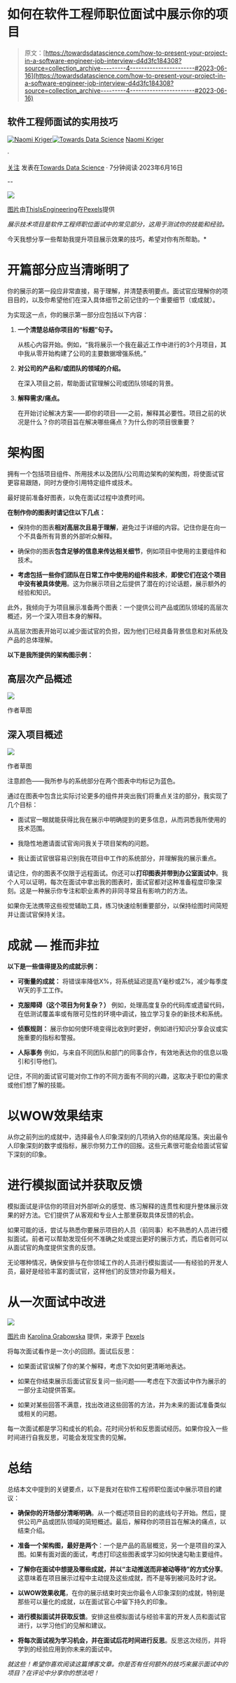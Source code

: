 # 如何在软件工程师职位面试中展示你的项目

> 原文：[https://towardsdatascience.com/how-to-present-your-project-in-a-software-engineer-job-interview-d4d3fc184308?source=collection_archive---------4-----------------------#2023-06-16](https://towardsdatascience.com/how-to-present-your-project-in-a-software-engineer-job-interview-d4d3fc184308?source=collection_archive---------4-----------------------#2023-06-16)

## 软件工程师面试的实用技巧

[](https://naomikriger.medium.com/?source=post_page-----d4d3fc184308--------------------------------)[![Naomi Kriger](../Images/14839f859e1375965c046912f00df5b9.png)](https://naomikriger.medium.com/?source=post_page-----d4d3fc184308--------------------------------)[](https://towardsdatascience.com/?source=post_page-----d4d3fc184308--------------------------------)[![Towards Data Science](../Images/a6ff2676ffcc0c7aad8aaf1d79379785.png)](https://towardsdatascience.com/?source=post_page-----d4d3fc184308--------------------------------) [Naomi Kriger](https://naomikriger.medium.com/?source=post_page-----d4d3fc184308--------------------------------)

·

[关注](https://medium.com/m/signin?actionUrl=https%3A%2F%2Fmedium.com%2F_%2Fsubscribe%2Fuser%2Fce7969d594d&operation=register&redirect=https%3A%2F%2Ftowardsdatascience.com%2Fhow-to-present-your-project-in-a-software-engineer-job-interview-d4d3fc184308&user=Naomi+Kriger&userId=ce7969d594d&source=post_page-ce7969d594d----d4d3fc184308---------------------post_header-----------) 发表在[Towards Data Science](https://towardsdatascience.com/?source=post_page-----d4d3fc184308--------------------------------) · 7分钟阅读·2023年6月16日[](https://medium.com/m/signin?actionUrl=https%3A%2F%2Fmedium.com%2F_%2Fvote%2Ftowards-data-science%2Fd4d3fc184308&operation=register&redirect=https%3A%2F%2Ftowardsdatascience.com%2Fhow-to-present-your-project-in-a-software-engineer-job-interview-d4d3fc184308&user=Naomi+Kriger&userId=ce7969d594d&source=-----d4d3fc184308---------------------clap_footer-----------)

--

[](https://medium.com/m/signin?actionUrl=https%3A%2F%2Fmedium.com%2F_%2Fbookmark%2Fp%2Fd4d3fc184308&operation=register&redirect=https%3A%2F%2Ftowardsdatascience.com%2Fhow-to-present-your-project-in-a-software-engineer-job-interview-d4d3fc184308&source=-----d4d3fc184308---------------------bookmark_footer-----------)![](../Images/c217be93882431efc433bc9bf06df859.png)

[图片](https://www.pexels.com/photo/woman-in-black-sleeveless-top-writing-on-whiteboard-3861970/)由[ThisIsEngineering](https://www.pexels.com/@thisisengineering/)在[Pexels](http://pexels.com)提供

*展示技术项目是软件工程师职位面试中的常见部分，这用于测试你的技能和经验。*

今天我想分享一些帮助我提升项目展示效果的技巧，希望对你有所帮助。*

# 开篇部分应当清晰明了

你的展示的第一段应非常直接，易于理解，并清楚表明要点。面试官应理解你的项目目的，以及你希望他们在深入具体细节之前记住的一个重要细节（或成就）。

为实现这一点，你的展示第一部分应包括以下内容：

1.  **一个清楚总结你项目的“标题”句子。**

    从核心内容开始。例如，“我将展示一个我在最近工作中进行的3个月项目，其中我从零开始构建了公司的主要数据增强系统。”

1.  **对公司的产品和/或团队的领域的介绍。**

    在深入项目之前，帮助面试官理解公司或团队领域的背景。

1.  **解释需求/痛点。**

    在开始讨论解决方案——即你的项目——之前，解释其必要性。项目之前的状况是什么？你的项目旨在解决哪些痛点？为什么你的项目很重要？

# 架构图

拥有一个包括项目组件、所用技术以及团队/公司周边架构的架构图，将使面试官更容易跟随，同时方便你引用特定组件或技术。

最好提前准备好图表，以免在面试过程中浪费时间。

**在制作你的图表时请记住以下几点：**

+   保持你的图表**相对高层次且易于理解**，避免过于详细的内容。记住你是在向一个不具备所有背景的外部听众解释。

+   确保你的图表**包含足够的信息来传达相关细节**，例如项目中使用的主要组件和技术。

+   **考虑包括一些你们团队在日常工作中使用的组件和技术**，**即使它们在这个项目中没有被具体使用**。这为你展示项目之后提供了潜在的讨论话题，展示额外的经验和知识。

此外，我倾向于为项目展示准备两个图表：一个提供公司产品或团队领域的高层次概述，另一个深入项目本身的解释。

从高层次图表开始可以减少面试官的负担，因为他们已经具备背景信息和对系统及产品的总体理解。

**以下是我所提供的架构图示例：**

## 高层次产品概述

![](../Images/9633742019c23b71f86437826c2c38a9.png)

作者草图

## 深入项目概述

![](../Images/4ba49c7cf44eac791aa236dfb0d4461d.png)

作者草图

注意颜色——我所参与的系统部分在两个图表中均标记为蓝色。

通过在图表中包含比实际讨论更多的组件并突出我们将重点关注的部分，我实现了几个目标：

+   面试官一眼就能获得比我在展示中明确提到的更多信息，从而洞悉我所使用的技术范围。

+   我隐性地邀请面试官询问我关于项目架构的问题。

+   我让面试官很容易识别我在项目中工作的系统部分，并理解我的展示重点。

请记住，你的图表不仅限于远程面试。你还可以**打印图表并带到办公室面试中**。我个人可以证明，每次在面试中拿出我的图表时，面试官都对这种准备程度印象深刻。这是一种展示你专注和职业素养的非同寻常且有影响力的方法。

如果你无法携带这些视觉辅助工具，练习快速绘制重要部分，以保持绘图时间简短并让面试官保持关注。

# 成就 — 推而非拉

**以下是一些值得提及的成就示例：**

+   **可衡量的成就：** 将错误率降低X%，将系统延迟提高Y毫秒或Z%，减少每季度W天的手工工作。

+   **克服障碍（这个项目为何复杂？）** 例如，处理高度复杂的代码库或遗留代码，在低测试覆盖率或有限可见性的环境中调试，独立学习复杂的新技术和系统。

+   **侦察规则：** 展示你如何使环境变得比收到时更好，例如进行知识分享会议或实施重要的指标和警报。

+   **人际事务** 例如，与来自不同团队和部门的同事合作，有效地表达你的信息以吸引和引导他们。

记住，不同的面试官可能对你工作的不同方面有不同的兴趣，这取决于职位的需求或他们想了解的技能。

# 以WOW效果结束

从你之前列出的成就中，选择最令人印象深刻的几项纳入你的结尾段落。突出最令人印象深刻的数字或指标，展示你努力工作的回报。这些元素很可能会给面试官留下深刻的印象。

# 进行模拟面试并获取反馈

模拟面试是评估你的项目对外部听众的感觉、练习解释的连贯性和提升整体展示效果的好方法。它们提供了从客观和专业人士那里获取具体反馈的机会。

如果可能的话，尝试与熟悉你要展示项目的人员（前同事）和不熟悉的人员进行模拟面试。前者可以帮助发现任何不准确之处或提出更好的展示方式，而后者则可以从面试官的角度提供宝贵的反馈。

无论哪种情况，确保安排与在你领域工作的人员进行模拟面试——有经验的开发人员，最好是经验丰富的面试官，这样他们的反馈对你最为相关。

# 从一次面试中改进

![](../Images/ea9ff14b412f453c684e1e0b38ff5614.png)

[图片](https://www.pexels.com/photo/crop-woman-taking-notes-while-working-on-laptop-4468010/)由 [Karolina Grabowska](https://www.pexels.com/@karolina-grabowska/) 提供，来源于 [Pexels](https://www.pexels.com)

将每次面试看作是一次小的回顾。面试后反思：

+   如果面试官误解了你的某个解释，考虑下次如何更清晰地表达。

+   如果在你结束展示后面试官反复问一些问题——考虑在下次面试中作为展示的一部分主动提供答案。

+   如果对某些回答不满意，找出改进这些回答的方法，并为未来的面试准备类似或相关的问题。

每一次面试都是学习和成长的机会。花时间分析和反思面试经历。如果你投入一些时间进行自我反思，可能会发现宝贵的见解。

# 总结

总结本文中提到的关键要点，以下是我对在软件工程师职位面试中展示项目的建议：

+   **确保你的开场部分清晰明确**。从一个概述项目目的的底线句子开始。然后，提供公司产品或团队领域的简短概述。最后，解释你的项目旨在解决的痛点，以结束介绍。

+   **准备一个架构图，最好是两个**：一个是产品的高层概览，另一个是项目的深入图。如果有面对面的面试，考虑打印这些图表或学习如何快速勾勒主要组件。

+   **了解你在面试中想提及哪些成就，并以“主动推送而非被动等待”的方式分享**。这意味着在项目展示过程中主动提及这些成就，而不是等到被问及时才说。

+   **以WOW效果收尾**，在你的展示结束时突出你最令人印象深刻的成就，特别是那些可以量化的成就，以在面试官心中留下持久的印象。

+   **进行模拟面试并获取反馈**。安排这些模拟面试与经验丰富的开发人员和面试官进行，以学习他们的见解和建议。

+   **将每次面试视为学习机会，并在面试后花时间进行反思**。反思这次经历，并将学到的经验应用到你未来的面试中。

*就这些！希望你喜欢阅读这篇博客文章。你是否有任何额外的技巧来展示面试中的项目？在评论中分享你的想法吧！*
